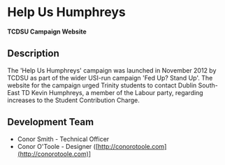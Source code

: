 # Help Us Humphreys

__TCDSU Campaign Website__

## Description

The 'Help Us Humphreys' campaign was launched in November 2012 by TCDSU as part
of the wider USI-run campaign 'Fed Up? Stand Up'. The website for the campaign
urged Trinity students to contact Dublin South-East TD Kevin Humphreys, a
member of the Labour party, regarding increases to the Student Contribution
Charge.

## Development Team

* Conor Smith - Technical Officer
* Conor O'Toole - Designer ([http://conorotoole.com](http://conorotoole.com)]
